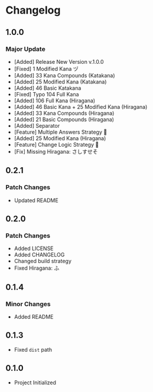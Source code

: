 # Changelog

## 1.0.0

### Major Update

- [Added] Release New Version v.1.0.0
- [Fixed] 1 Modified Kana ヅ
- [Added] 33 Kana Compounds (Katakana)
- [Added] 25 Modified Kana (Katakana)
- [Added] 46 Basic Katakana
- [Fixed] Typo 104 Full Kana
- [Added] 106 Full Kana (Hiragana)
- [Added] 46 Basic Kana + 25 Modified Kana (Hiragana)
- [Added] 33 Kana Compounds (Hiragana)
- [Added] 21 Basic Compounds (Hiragana)
- [Added] Separator
- [Feature] Multiple Answers Strategy 🚀
- [Added] 25 Modified Kana (Hiragana)
- [Feature] Change Logic Strategy 🚀
- [Fix] Missing Hiragana: さしすせそ

## 0.2.1

### Patch Changes

- Updated README

## 0.2.0

### Patch Changes

- Added LICENSE
- Added CHANGELOG
- Changed build strategy
- Fixed Hiragana: ふ

## 0.1.4

### Minor Changes

- Added README

## 0.1.3

- Fixed `dist` path

## 0.1.0

- Project Initialized
